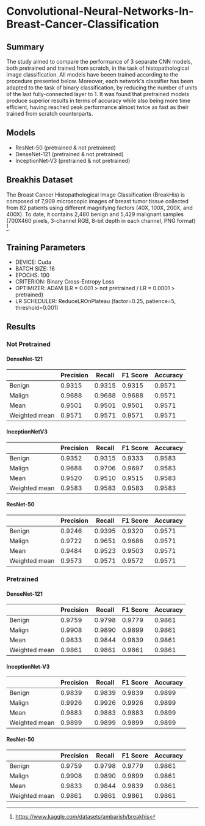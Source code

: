 # Convolutional-Neural-Networks-In-Breast-Cancer-Classification

## Summary

The study aimed to compare the performance of 3 separate CNN models, both pretrained and trained from scratch, in the task of histopathological image classification. All models have beeen trained according to the procedure presented below. Moreover, each network's classifier has been adapted to the task of binary classification, by reducing the number of units of the last fully-connected layer to 1. It was found that pretrained models produce superior results in terms of accuracy while also being more time efficient, having reached peak performance almost twice as fast as their trained from scratch counterparts.  


## Models
- ResNet-50 (pretrained & not pretrained)
- DenseNet-121 (pretrained & not pretrained)
- InceptionNet-V3 (pretrained & not pretrained)

## Breakhis Dataset
The Breast Cancer Histopathological Image Classification (BreakHis) is composed of 7,909 microscopic images of breast tumor tissue collected from 82 patients using different magnifying factors (40X, 100X, 200X, and 400X). To date, it contains 2,480 benign and 5,429 malignant samples (700X460 pixels, 3-channel RGB, 8-bit depth in each channel, PNG format) [^1].

## Training Parameters  
- DEVICE: Cuda
- BATCH SIZE: 16
- EPOCHS: 100
- CRITERION: Binary Cross-Entropy Loss
- OPTIMIZER: ADAM (LR = 0.001 > not pretrained / LR = 0.0001 > pretrained)
- LR SCHEDULER: ReduceLROnPlateau (factor=0.25, patience=5, threshold=0.001)

## Results

### Not Pretrained

#### DenseNet-121  

| | Precision | Recall | F1 Score | Accuracy |
|--|-----------|---------|---------|----------|
| Benign | 0.9315 | 0.9315 | 0.9315 | 0.9571 |
| Malign | 0.9688 | 0.9688 | 0.9688 | 0.9571 |
| Mean | 0.9501 | 0.9501 | 0.9501 | 0.9571 |
| Weighted mean | 0.9571 | 0.9571 | 0.9571 | 0.9571 |

#### InceptionNetV3

| | Precision | Recall | F1 Score | Accuracy |
|--|-----------|---------|---------|----------|
| Benign | 0.9352 | 0.9315 | 0.9333 | 0.9583 |
| Malign | 0.9688 | 0.9706 | 0.9697 | 0.9583 |
| Mean | 0.9520 | 0.9510 | 0.9515 | 0.9583 |
| Weighted mean | 0.9583 | 0.9583 | 0.9583 | 0.9583 |

#### ResNet-50 

| | Precision | Recall | F1 Score | Accuracy |
|--|-----------|---------|---------|----------|
| Benign | 0.9246 | 0.9395  | 0.9320 | 0.9571 |
| Malign | 0.9722 | 0.9651 | 0.9686  | 0.9571 |
| Mean | 0.9484 | 0.9523 | 0.9503 | 0.9571 |
| Weighted mean | 0.9573 | 0.9571 | 0.9572 | 0.9571 |

### Pretrained

#### DenseNet-121

| | Precision | Recall | F1 Score | Accuracy |
|--|-----------|---------|---------|----------|
| Benign | 0.9759 | 0.9798 | 0.9779 | 0.9861 |
| Malign | 0.9908 | 0.9890  | 0.9899 | 0.9861 |
| Mean | 0.9833 | 0.9844 | 0.9839 | 0.9861 |
| Weighted mean | 0.9861 | 0.9861 | 0.9861 | 0.9861 |

#### InceptionNet-V3

| | Precision | Recall | F1 Score | Accuracy |
|--|-----------|---------|---------|----------|
| Benign | 0.9839 | 0.9839 | 0.9839 | 0.9899 |
| Malign | 0.9926 | 0.9926  | 0.9926 | 0.9899 |
| Mean | 0.9883 | 0.9883 | 0.9883 | 0.9899 |
| Weighted mean | 0.9899 | 0.9899 | 0.9899 | 0.9899 |
  
#### ResNet-50  

| | Precision | Recall | F1 Score | Accuracy |
|--|-----------|---------|---------|----------|
| Benign | 0.9759 | 0.9798 | 0.9779 | 0.9861 |
| Malign | 0.9908 | 0.9890 | 0.9899 | 0.9861 |
| Mean | 0.9833 | 0.9844 | 0.9839 | 0.9861 |
| Weighted mean | 0.9861 | 0.9861 | 0.9861 | 0.9861 |

[^1]: https://www.kaggle.com/datasets/ambarish/breakhis 
